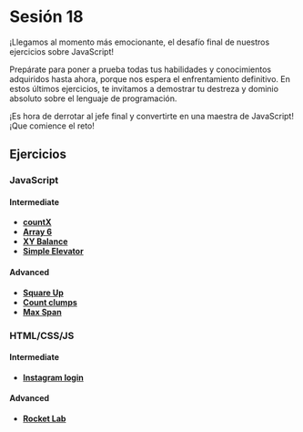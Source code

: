 # Sesión 18
¡Llegamos al momento más emocionante, el desafío final de nuestros ejercicios sobre JavaScript!

Prepárate para poner a prueba todas tus habilidades y conocimientos adquiridos hasta ahora,
porque nos espera el enfrentamiento definitivo. En estos últimos ejercicios,
te invitamos a demostrar tu destreza y dominio absoluto sobre el lenguaje
de programación.

¡Es hora de derrotar al jefe final y convertirte en una maestra de JavaScript!
¡Que comience el reto!

## Ejercicios


### JavaScript

#### Intermediate
- [**countX**](../exercises/count-x-recursion/README.md)
- [**Array 6**](../exercises/array-6/README.md)
- [**XY Balance**](../exercises/xy-balance/README.md)
- [**Simple Elevator**](../exercises/simple-elevator/README.md)

#### Advanced
- [**Square Up**](../exercises/square-up/README.md)
- [**Count clumps**](../exercises/count-clumps/README.md)
- [**Max Span**](../exercises/max-span/README.md)


### HTML/CSS/JS

#### Intermediate
- [**Instagram login**](../exercises/instagram-login/README.md)

#### Advanced
- [**Rocket Lab**](../exercises/rocket-lab-web/README.md)


